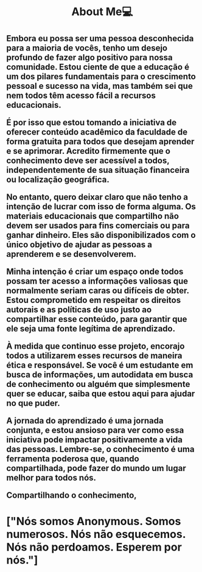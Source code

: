 <h1 align = "center">About Me💻 </h1>
<h2>Embora eu possa ser uma pessoa desconhecida para a maioria de vocês, tenho um desejo profundo de fazer algo positivo para nossa comunidade. Estou ciente de que a educação é um dos pilares fundamentais para o crescimento pessoal e sucesso na vida, mas também sei que nem todos têm acesso fácil a recursos educacionais.

É por isso que estou tomando a iniciativa de oferecer conteúdo acadêmico da faculdade de forma gratuita para todos que desejam aprender e se aprimorar. Acredito firmemente que o conhecimento deve ser acessível a todos, independentemente de sua situação financeira ou localização geográfica.

No entanto, quero deixar claro que não tenho a intenção de lucrar com isso de forma alguma. Os materiais educacionais que compartilho não devem ser usados para fins comerciais ou para ganhar dinheiro. Eles são disponibilizados com o único objetivo de ajudar as pessoas a aprenderem e se desenvolverem.

Minha intenção é criar um espaço onde todos possam ter acesso a informações valiosas que normalmente seriam caras ou difíceis de obter. Estou comprometido em respeitar os direitos autorais e as políticas de uso justo ao compartilhar esse conteúdo, para garantir que ele seja uma fonte legítima de aprendizado.

À medida que continuo esse projeto, encorajo todos a utilizarem esses recursos de maneira ética e responsável. Se você é um estudante em busca de informações, um autodidata em busca de conhecimento ou alguém que simplesmente quer se educar, saiba que estou aqui para ajudar no que puder.

A jornada do aprendizado é uma jornada conjunta, e estou ansioso para ver como essa iniciativa pode impactar positivamente a vida das pessoas. Lembre-se, o conhecimento é uma ferramenta poderosa que, quando compartilhada, pode fazer do mundo um lugar melhor para todos nós.

Compartilhando o conhecimento,</h2>

<h1> ["Nós somos Anonymous. Somos numerosos. Nós não esquecemos. Nós não perdoamos. Esperem por nós."] </h1>

